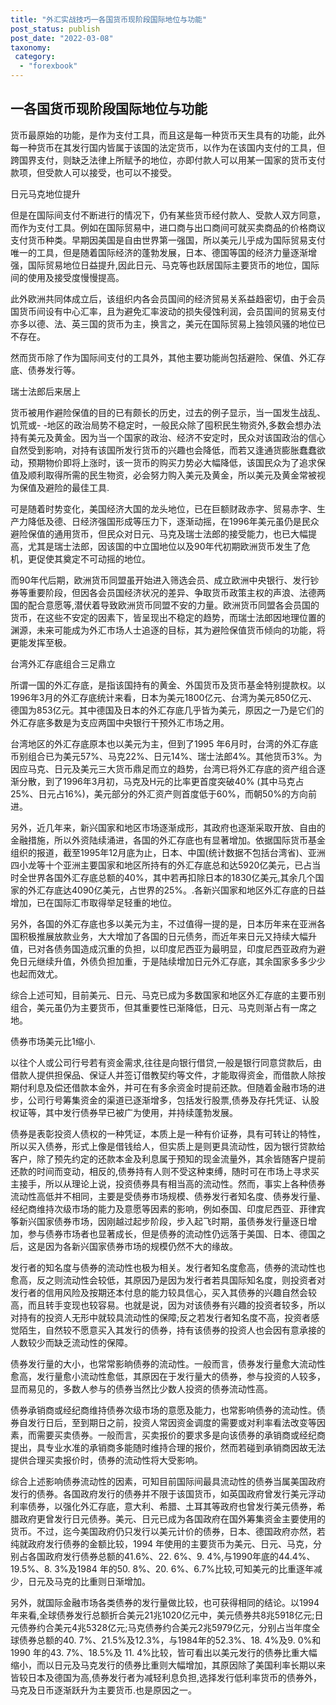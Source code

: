 ```yaml
---
title: "外汇实战技巧一各国货币现阶段国际地位与功能"
post_status: publish
post_date: "2022-03-08"
taxonomy:
 category: 
  - "forexbook"
---
```


## 一各国货币现阶段国际地位与功能

货币最原始的功能，是作为支付工具，而且这是每一种货币天生具有的功能，此外每一种货币在其发行国内皆属于该国的法定货币，以作为在该国内支付的工具，但跨国界支付，则缺乏法律上所赋予的地位，亦即付款人可以用某一国家的货币支付款项，但受款人可以接受，也可以不接受。

日元马克地位提升

但是在国际间支付不断进行的情况下，仍有某些货币经付款人、受款人双方同意，而作为支付工具。例如在国际贸易中，进口商与出口商间可就买卖商品的价格商议支付货币种类。早期因美国是自由世界第一强国，所以美元儿乎成为国际贸易支付唯一的工具，但是随着国际经济的蓬勃发展，日本、德国等国的经济力量逐渐增强，国际贸易地位日益提升,因此日元、马克等也跃居国际主要货币的地位，国际间的使用及接受度慢慢提高。

此外欧洲共同体成立后，该组织内各会员国间的经济贸易关系益趋密切，由于会员国货币间设有中心汇率，且为避免汇率波动的损失侵蚀利润，会员国间的贸易支付亦多以德、法、英三国的货币为主，换言之，美元在国际贸易上独领风骚的地位已不存在。

然而货币除了作为国际间支付的工具外，其他主要功能尚包括避险、保值、外汇存底、债券发行等。

瑞士法郎后来居上

货币被用作避险保值的目的已有颇长的历史，过去的例子显示，当一国发生战乱、饥荒或- -地区的政治局势不稳定时，一般民众除了囤积民生物资外,多数会想办法持有美元及黄金。因为当一个国家的政治、经济不安定时，民众对该国政治的信心自然受到影响，对持有该国所发行货币的兴趣也会降低，而若又逢通货膨胀蠢蠢欲动，预期物价即将上涨时，该一货币的购买力势必大幅降低，该国民众为了追求保值及顺利取得所需的民生物资，必会努力购入美元及黄金，所以美元及黄金常被视为保值及避险的最佳工具.

可是随着时势变化，美国经济大国的龙头地位，已在巨额财政赤字、贸易赤字、生产力降低及德、日经济强国形成等压力下，逐渐动摇，在1996年美元虽仍是民众避险保值的通用货币，但民众对日元、马克及瑞士法郎的接受能力，也已大幅提高，尤其是瑞士法郎，因该国的中立国地位以及90年代初期欧洲货币发生了危机，更促使其奠定不可动摇的地位。

而90年代后期，欧洲货币同盟虽开始进入筛选会员、成立欧洲中央银行、发行钞券等重要阶段，但因各会员国经济状况的差异、争取货币政策主权的声浪、法德两国的配合意愿等,潜伏着导致欧洲货币同盟不安的力量。欧洲货币同盟各会员国的货币，在这些不安定的因素下，皆呈现出不稳定的趋势，而瑞士法郎因地理位置的渊源，未来可能成为外汇市场人士追逐的目标，其为避险保值货币倾向的功能，将更能发挥至极。

台湾外汇存底组合三足鼎立

所谓一国的外汇存底，是指该国持有的黄金、外国货币及货币基金特别提款权。以1996年3月的外汇存底统计来看，日本为美元1800亿元、台湾为美元850亿元、德国为853亿元。其中德国及日本的外汇存底几乎皆为美元，原因之一乃是它们的外汇存底多数是为支应两国中央银行干预外汇市场之用。

台湾地区的外汇存底原本也以美元为主，但到了1995 年6月时，台湾的外汇存底币别组合已为美元57%、马克22%、日元14%、瑞士法郎4%。其他货币3%。为因应马克、日元及美元三大货币鼎足而立的趋势，台湾已将外汇存底的资产组合逐渐分散，到了1996年3月初，马克及H元的比率更首度突破40% (其中马克占25%、日元占16%)，美元部分的外汇资产则首度低于60%，而朝50%的方向前进。

另外，近几年来，新兴国家和地区市场逐渐成形，其政府也逐渐采取开放、自由的金融措施，所以外资陆续涌进，各国的外汇存底也有显著增加。依据国际货币基金组织的报道，截至1995年12月底为止，日本、中国(统计数据不包括台湾省)、亚洲四小龙等十个亚洲主要国家和地区所持有的外汇存底总和达5920亿美元，已占当时全世界各国外汇存底总额的40%，其中若再扣除日本的1830亿美元,其余几个国家的外汇存底达4090亿美元，占世界的25%。.各新兴国家和地区外汇存底的日益增加，已在国际汇市取得举足轻重的地位。

另外，各国的外汇存底也多以美元为主，不过值得一提的是，日本历年来在亚洲各国积极推展放款业务，大大增加了各国的日元债务，而近年来日元又持续大幅升值，已对各债务国造成沉重的负担，以印度尼西亚为最明显，印度尼西亚政府为避免日元继续升值，外债负担加重，于是陆续增加日元外汇存底，其余国家多多少少也起而效尤。

综合上述可知，目前美元、日元、马克已成为多数国家和地区外汇存底的主要币别组合，美元虽仍为主要货币，但其重要性已渐降低，日元、马克则渐占有一席之地。

债券市场美元比1缩小.

以往个人或公司行号若有资金需求,往往是向银行借贷,一般是银行同意贷款后，由借款人提供担保品、保证人并签订借教契约等文件，才能取得资金，而借款人除按期付利息及偿还借款本金外，并可在有多余资金时提前还款。但随着金融市场的进步，公司行号筹集资金的渠道已逐渐增多，包括发行股票,债券及存托凭证、认股权证等，其中发行债券早已被广为使用，并持续蓬勃发展。

债券是表彰投资人债权的一种凭证，本质上是一种有价证券，具有可转让的特性，所以买入债券，形式上像是借钱给人，但实质上是则更具流动性，因为银行贷款给客户，除了预先约定的还款本金及利息属于预知的现金流量外，其余皆随客户提前还款的时间而变动，相反的,债券持有人则不受这种束缚，随时可在市场上寻求买主接手，所以从理论上说，投资债券具有相当高的流动性。然而，事实上各种债券流动性高低并不相同，主要是受债券市场规模、债券发行者知名度、债券发行量、经纪商维持次级市场的能力及意愿等因素的影响，例如泰国、印度尼西亚、菲律宾筝新兴国家债券市场，因刚越过起步阶段，步入起飞时期，虽债券发行量逐日增加，参与债券市场者也显著成长，但是债券的流动性仍远落于美国、日本、德国之后，这是因为各新兴国家债券市场的规模仍然不大的缘故。

发行者的知名度与债券的流动性也极为相关。发行者知名度愈高，债券的流动性也愈高，反之则流动性会较低，其原因乃是因为发行者若具国际知名度，则投资者对发行者的信用风险及按期还本付息的能力较具信心，买入其债券的兴趣自然会较高，而且转手变现也较容易。也就是说，因为对该债券有兴趣的投资者较多，所以对持有的投资人无形中就较具流动性的保障;反之若发行者知名度不高，投资者感觉陌生，自然较不愿意买入其发行的债券，持有该债券的投资人也会因有意承接的人数较少而缺乏流动性的保障。

债券发行量的大小，也常常影晌债券的流动性。一般而言，债券发行量愈大流动性愈高，发行量愈小流动性愈低，其原因在于发行量大的债券，参与投资的人较多，显而易见的，多数人参与的债券当然比少数人投资的债券流动性高。

债券承销商或经纪商维持债券次级市场的意愿及能力，也常影响债券的流动性。债券自发行日后，至到期日之前，投资人常因资金调度的需要或对利率看法改变等因素，而需要买卖债券。一般而言，买卖报价的要求多是向该债券的承销商或经纪商提出，具专业水准的承销商多能随时维持合理的报价，然而若碰到承销商因故无法提供合理买卖报价时，债券的流动性将大受影响。

综合上述影响债券流动性的因素，可知目前国际间最具流动性的债券当属美国政府发行的债券。各国政府发行的债券并不限于该国货币，如英国政府曾发行美元浮动利率债券，以强化外汇存底，意大利、希腊、土耳其等政府也曾发行美元债券，希腊政府更曾发行日元债券。美元、日元已成为各国政府在国外筹集资金主要使用的货币。不过，迄今美国政府仍只发行以美元计价的债券，日本、德国政府亦然，若纯就政府发行债券的金额比较，1994 年使用的主要货币为美元、日元、马克，分别占各国政府发行债券总额的41.6%、22. 6%、9. 4%,与1990年底的44.4%、19.5%、8. 3%及1984 年的50. 8%、20. 6%、6.7%比较,可知美元的比重逐年减少，日元及马克的比重则日渐增加。

另外，就国际金融市场各类债券的发行量做比较，也可获得相同的结论。以1994年来看,全球债券发行总额折合美元21兆1020亿元中，美元债券共8兆5918亿元;日元债券约合美元4兆5328亿元;马克债券约合美元2兆5979亿元，分别占当年度全球债券总额的40. 7%、21.5%及12.3%，与1984年的52.3%、18. 4%及9. 0%和1990 年的43. 7%、18.5%及 11. 4%比较，皆可看出以美元发行的债券比重大幅缩小，而以日元及马克发行的债券比重则大幅增加，其原因除了美国利率长期以来皆较日本及德国为高,债券发行者为减轻利息负担,选择发行低利率货币的债券外，马克及日币逐渐跃升为主要货币.也是原因之一。

